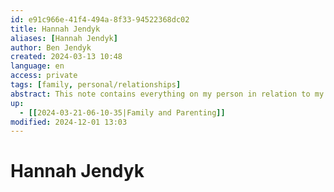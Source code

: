 ```yaml
---
id: e91c966e-41f4-494a-8f33-94522368dc02
title: Hannah Jendyk
aliases: [Hannah Jendyk]
author: Ben Jendyk
created: 2024-03-13 10:48
language: en
access: private
tags: [family, personal/relationships]
abstract: This note contains everything on my person in relation to my sister Hannah.
up:
  - [[2024-03-21-06-10-35|Family and Parenting]]
modified: 2024-12-01 13:03
---
```


# Hannah Jendyk
